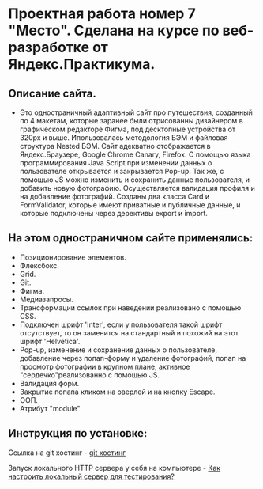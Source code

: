 # Проектная работа номер 7 "Место". Сделана на курсе по веб-разработке от Яндекс.Практикума.

## Описание сайта.

* Это одностраничный адаптивный сайт про путешествия, созданный по 4 макетам, которые заранее были отрисованны дизайнером в графическом редакторе Фигма, под десктопные устройства от 320px и выше. Ипользовалась методология БЭМ и файловая структура Nested БЭМ. Сайт адекватно отображается в Яндекс.Браузере, Google Chrome Canary, Firefox. С помощью языка программирования Java Script при изменении данных о пользователе открывается и закрывается Pop-up. Так же, с помощью JS можно изменить и сохранить данные пользователя, и добавить новую фотографию. Осуществляется валидация профиля и на добавление фотографий. Созданы два класса Card и FormValidator, которые имеют приватные и публичные данные, и которые подключены через дерективы export и import.

## На этом одностраничном сайте применялись:

* Позиционирование элементов.
* Флексбокс.
* Grid.
* Git.
* Фигма.
* Медиазапросы.
* Трансформации ссылок при наведении реализовано с помощью CSS.
* Подключен шрифт 'Inter', если у пользователя такой шрифт отсутствует, то он заменится на стандартный и похожий на этот шрифт 'Helvetica'.
* Pop-up, изменение и сохранение данных о пользователе, добавление через попап-форму и удаление фотографий, попап на просмотр фотографии в крупном плане, активное "сердечко"реализованно с помощью JS.
* Валидация форм.
* Закрытие попапа кликом на оверлей и на кнопку Escape.
* ООП.
* Атрибут "module"

## Инструкция по установке:


Ссылка на git хостинг - [git хостинг](https://alinaonly.github.io/mesto/index.html)


Запуск локального HTTP сервера у себя на компьютере - [Как настроить локальный сервер для тестирования?](https://developer.mozilla.org/ru/docs/Learn/Common_questions/set_up_a_local_testing_server)
